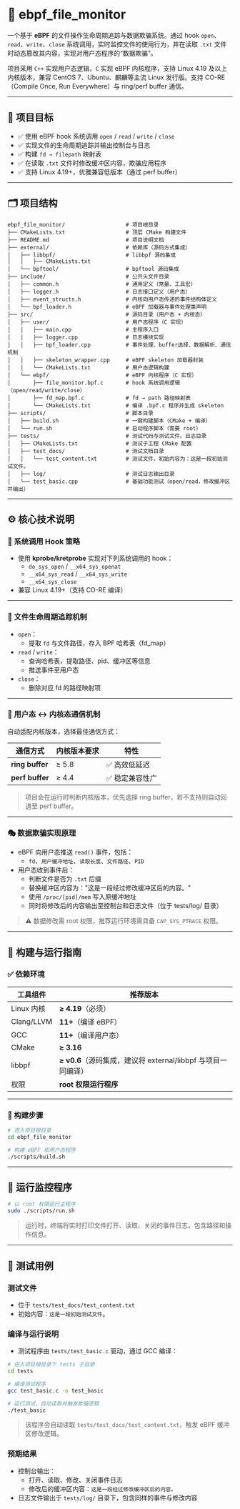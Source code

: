 # 📘 ebpf_file_monitor

一个基于 **eBPF** 的文件操作生命周期追踪与数据欺骗系统。通过 hook `open`、`read`、`write`、`close` 系统调用，实时监控文件的使用行为，并在读取 `.txt` 文件时动态篡改其内容，实现对用户态程序的“数据欺骗”。

项目采用 `C++` 实现用户态逻辑，`C` 实现 eBPF 内核程序，支持 Linux 4.19 及以上内核版本，兼容 CentOS 7、Ubuntu、麒麟等主流 Linux 发行版。支持 CO-RE（Compile Once, Run Everywhere）与 ring/perf buffer 通信。

---

## 🎯 项目目标

- ✅ 使用 eBPF hook 系统调用 `open` / `read` / `write` / `close`
- ✅ 实现文件的生命周期追踪并输出控制台与日志
- ✅ 构建 `fd → filepath` 映射表
- ✅ 在读取 `.txt` 文件时修改缓冲区内容，欺骗应用程序
- ✅ 支持 Linux 4.19+，优雅兼容低版本（通过 perf buffer）

---

## 🗂️ 项目结构

```
ebpf_file_monitor/                   # 项目根目录
├── CMakeLists.txt                   # 顶层 CMake 构建文件
├── README.md                        # 项目说明文档
├── external/                        # 依赖库（源码方式集成）
│   ├── libbpf/                      # libbpf 源码集成
│   │   ├── CMakeLists.txt
│   └── bpftool/                     # bpftool 源码集成
├── include/                         # 公共头文件目录
│   ├── common.h                     # 通用定义（常量、工具宏）
│   ├── logger.h                     # 日志接口定义（用户态）
│   ├── event_structs.h              # 内核向用户态传递的事件结构体定义
│   └── bpf_loader.h                 # eBPF 加载器与事件处理类声明
├── src/                             # 源码目录（用户态 + 内核态）
│   ├── user/                        # 用户态程序（C 实现）
│   │   ├── main.cpp                 # 主程序入口
│   │   ├── logger.cpp               # 日志模块实现
│   │   ├── bpf_loader.cpp           # 事件处理、buffer选择、数据解析、通信机制
│   │   ├── skeleton_wrapper.cpp     # eBPF skeleton 加载器封装
│   │   └── CMakeLists.txt           # 用户态逻辑构建
│   └── ebpf/                        # eBPF 内核程序（C 实现）
│       ├── file_monitor.bpf.c       # hook 系统调用逻辑（open/read/write/close）
│       ├── fd_map.bpf.c             # fd → path 路径映射表
│       └── CMakeLists.txt           # 编译 .bpf.c 程序并生成 skeleton
├── scripts/                         # 脚本目录
│   ├── build.sh                     # 一键构建脚本（CMake + 编译）
│   └── run.sh                       # 启动程序脚本（需要 root）
├── tests/                           # 测试代码与测试文件、日志目录
│   ├── CMakeLists.txt               # 测试子工程 CMake 配置
│   ├── test_docs/                   # 测试文档目录
│   │   └── test_content.txt         # 测试文件，初始内容为：这是一段初始测试文件。
│   ├── log/                         # 测试日志输出目录
│   └── test_basic.cpp               # 基础功能测试（open/read，修改缓冲区并输出）                  

```

---

## ⚙️ 核心技术说明

### 🔩 系统调用 Hook 策略

- 使用 **kprobe/kretprobe** 实现对下列系统调用的 hook：
  - `do_sys_open` / `__x64_sys_openat`
  - `__x64_sys_read` / `__x64_sys_write`
  - `__x64_sys_close`
- 兼容 Linux 4.19+（支持 CO-RE 编译）

---

### 📁 文件生命周期追踪机制

- `open`：
  - 提取 `fd` 与文件路径，存入 BPF 哈希表（fd_map）
- `read` / `write`：
  - 查询哈希表，提取路径、pid、缓冲区等信息
  - 推送事件至用户态
- `close`：
  - 删除对应 fd 的路径映射项

---

### 🔄 用户态 ↔ 内核态通信机制

自动适配内核版本，选择最佳通信方式：

| 通信方式        | 内核版本要求 | 特性          |
|------------------|---------------|---------------|
| **ring buffer**   | ≥ 5.8         | ✅ 高效低延迟 |
| **perf buffer**   | ≥ 4.4         | ✅ 稳定兼容性广 |

> 项目会在运行时判断内核版本，优先选择 ring buffer，若不支持则自动回退至 perf buffer。

---

### 🎭 数据欺骗实现原理

- eBPF 向用户态推送 `read()` 事件，包括：
  - `fd`、`用户缓冲地址`、`读取长度`、`文件路径`、`PID`
- 用户态收到事件后：
  - 判断文件是否为 `.txt` 后缀
  - 替换缓冲区内容为："这是一段经过修改缓冲区后的内容。"
  - 使用 `/proc/[pid]/mem` 写入原缓冲地址
  - 同时将修改后的内容输出至控制台和日志文件（位于 tests/log/ 目录）

> ⚠️ 数据修改需 root 权限，推荐运行环境需具备 `CAP_SYS_PTRACE` 权限。

---

## 🧱 构建与运行指南

### ✅ 依赖环境

| 工具组件     | 推荐版本 |
|--------------|----------|
| Linux 内核    | **≥ 4.19**（必须） |
| Clang/LLVM    | **11+**（编译 eBPF） |
| GCC           | **11+**（编译用户态） |
| CMake         | **≥ 3.16** |
| libbpf        | **≥ v0.6**（源码集成，建议将 external/libbpf 与项目一同编译） |
| 权限          | **root 权限运行程序** |

---

### 🔧 构建步骤

```bash
# 进入项目根目录
cd ebpf_file_monitor

# 构建 eBPF 和用户态程序
./scripts/build.sh

```

---

## 🚀 运行监控程序

```bash
# 以 root 权限运行主程序
sudo ./scripts/run.sh
```

> 运行时，终端将实时打印文件打开、读取、关闭的事件日志，包含路径和操作信息。

---

## 🧪 测试用例

### 测试文件

- 位于 `tests/test_docs/test_content.txt`
- 初始内容：`这是一段初始测试文件`。

### 编译与运行说明

- 测试程序由 `tests/test_basic.c` 驱动，通过 GCC 编译：

```bash
# 进入项目根目录下 tests 子目录
cd tests

# 编译测试程序
gcc test_basic.c -o test_basic

# 运行测试，自动读取并触发欺骗逻辑
./test_basic
```

> 该程序会自动读取 `tests/test_docs/test_content.txt`，触发 eBPF 缓冲区修改逻辑。

### 预期结果

- 控制台输出：
  - 打开、读取、修改、关闭事件日志
  - 修改后的缓冲区内容：`这是一段经过修改缓冲区后的内容。`
- 日志文件输出于 `tests/log/` 目录下，包含同样的事件与修改内容